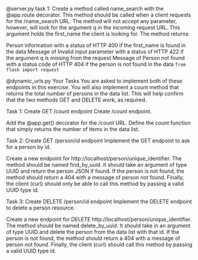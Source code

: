 @server.py
task 1:
Create a method called name_search with the @app.route decorator. This method should be called when a client requests for the /name_search URL. The method will not accept any parameter, however, will look for the argument q in the incoming request URL. This argument holds the first_name the client is looking for. The method returns:

Person information with a status of HTTP 400 if the first_name is found in the data
Message of Invalid input parameter with a status of HTTP 422 if the argument q is missing from the request
Message of Person not found with a status code of HTTP 404 if the person is not found in the data
```from flask import request```


@dynamic_urls.py
Your Tasks
You are asked to implement both of these endpoints in this exercise. You will also implement a count method that returns the total number of persons in the data list. This will help confirm that the two methods GET and DELETE work, as required.

Task 1: Create GET /count endpoint
Create /count endpoint.

Add the @app.get() decorator for the /count URL. Define the count function that simply returns the number of items in the data list.

Task 2: Create GET /person/id endpoint
Implement the GET endpoint to ask for a person by id.

Create a new endpoint for http://localhost/person/unique_identifier. The method should be named find_by_uuid. It should take an argument of type UUID and return the person JSON if found. If the person is not found, the method should return a 404 with a message of person not found. Finally, the client (curl) should only be able to call this method by passing a valid UUID type id.

Task 3: Create DELETE /person/id endpoint
Implement the DELETE endpoint to delete a person resource.

Create a new endpoint for DELETE http://localhost/person/unique_identifier. The method should be named delete_by_uuid. It should take in an argument of type UUID and delete the person from the data list with that id. If the person is not found, the method should return a 404 with a message of person not found. Finally, the client (curl) should call this method by passing a valid UUID type id.